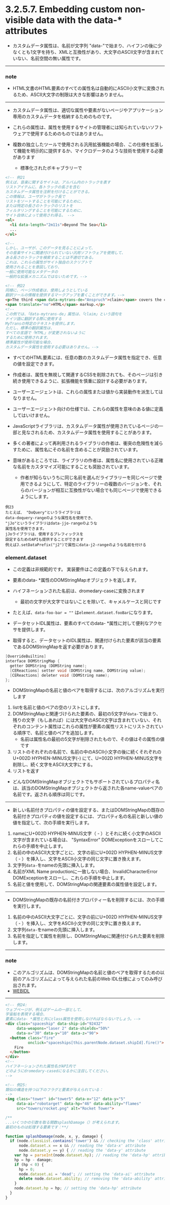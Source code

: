 # 3.2.5.7. Embedding custom non-visible data with the data-* attributes

- カスタムデータ属性は、名前が文字列 "data-"で始まり、ハイフンの後に少なくとも1文字を持ち、XMLと互換性があり、大文字のASCII文字が含まれていない、名前空間の無い属性です。

***
### note
- HTML文書のHTML要素のすべての属性名は自動的にASCII小文字に変換されるため、ASCII大文字の制限は大きな影響はありません。
***

- カスタムデータ属性は、適切な属性や要素がないページやアプリケーション専用のカスタムデータを格納するためのものです。

- これらの属性は、属性を使用するサイトの管理者には知られていないソフトウェアで使用するためのものではありません。
- 複数の独立したツールで使用される汎用拡張機能の場合、この仕様を拡張して機能を明示的に提供するか、マイクロデータのような技術を使用する必要があります
    - 標準化されたボキャブラリーで

```html
<!-- 例21
例えば、音楽に関するサイトは、アルバム内のトラックを表す
リストアイテムに、各トラックの長さを含む
カスタムデータ属性を注釈を付けることができる。
この情報は、ユーザがトラック長で
リストをソートすることを可能にするために、
または特定の長さのトラックのリストを
フィルタリングすることを可能にするために、
サイト自体によって使用され得る。 -->
<ol>
  <li data-length="2m11s">Beyond The Sea</li>
  ...
</ol>

<!--
しかし、ユーザが、このデータを見ることによって、
その音楽サイトに関連付けられていない汎用ソフトウェアを使用して、
ある長さのトラックを検索することは不適切である。
これは、これらの属性がサイト独自のスクリプトで
使用されることを意図しており、
一般に使用可能なメタデータの
一般的な拡張メカニズムではないためです。-->
```

```html
<!-- 例22
同様に、ページ作成者は、使用しようとしている
翻訳ツールの情報を提供するマークアップを書くことができます。-->
<p>The third <span data-mytrans-de="Anspruch">claim</span> covers the case of
<span translate="no">HTML</span> markup.</p>
<!--
この例では、「data-mytrans-de」属性は、「claim」という語句を
ドイツ語に翻訳する際に使用する
MyTransの特定のテキストを提供します。
ただし、標準の翻訳属性は、
すべての言語で「HTML」が変更されないように
するために使用されます。
標準属性が使用可能な場合、
カスタムデータ属性を使用する必要はありません。-->
```

- すべてのHTML要素には、任意の数のカスタムデータ属性を指定でき、任意の値を設定できます。
- 作成者は、属性を無視して関連するCSSを削除されても、そのページは引き続き使用できるように、拡張機能を慎重に設計する必要があります。
- ユーザーエージェントは、これらの属性または値から実装動作を派生してはなりません。
- ユーザーエージェント向けの仕様では、これらの属性を意味のある値に定義してはいけません。

- JavaScriptライブラリは、カスタムデータ属性が使用されているページの一部と見なされるため、カスタムデータ属性を使用することがあります。
- 多くの著者によって再利用されるライブラリの作者は、衝突の危険性を減らすために、属性名にその名前を含めることが奨励されています。
- 意味があるところでは、ライブラリの作者は、属性名に使用されている正確な名前をカスタマイズ可能にすることも奨励されています。
    - 作者が知らないうちに同じ名前を選んだライブラリーを同じページで使用できるようにして、特定のライブラリーの複数のバージョンを、それらのバージョンが相互に互換性がない場合でも同じページで使用できるようにします。


```
例23
たとえば、 "DoQuery"というライブラリは
data-doquery-rangeのような属性名を使用でき、
"jJo"というライブラリはdata-jjo-rangeのような
属性名を使用できます。
jJoライブラリは、使用するプレフィックスを
設定するためのAPIも提供することができます
例えばJ.setDataPrefix("j2")で属性にdata-j2-rangeのような名前を付ける
```


### element.dataset
- この定義は非規範的です。 実装要件はこの定義の下で与えられます。
- 要素のdata- *属性のDOMStringMapオブジェクトを返します。
- ハイフネーションされた名前は、dromedary-caseに変換されます
    - 最初の文字が大文字ではないことを除いて、キャメルケースと同じです
- たとえば、`data-foo-bar = ""` は`element.dataset.fooBar`になります。

- データセットIDL属性は、要素のすべてのdata- *属性に対して便利なアクセサを提供します。
- 取得すると、データセットのIDL属性は、関連付けられた要素が該当の要素であるDOMStringMapを返す必要があります。

```c
[OverrideBuiltins]
interface DOMStringMap {
  getter DOMString (DOMString name);
  [CEReactions] setter void (DOMString name, DOMString value);
  [CEReactions] deleter void (DOMString name);
};
```


- DOMStringMapの名前と値のペアを取得するには、次のアルゴリズムを実行します

1. listを名前と値のペアの空のリストにします。
2. DOMStringMapと関連づけられた要素の、最初の5文字が`data-`で始まり、残りの文字（もしあれば）には大文字のASCII文字は含まれていない、それぞれのコンテント属性はこれらの属性が要素の属性リストにリストされている順序で、名前と値のペアを追加します。
    - 名前は属性名の最初の5文字が削除されたもので、その値はその属性の値です
3. リストのそれぞれの名前で、名前の中のASCII小文字の後に続くそれぞれのU+002D HYPHEN-MINUS文字(-) にて、U+002D HYPHEN-MINUS文字を削除し、続く文字をASCII大文字にする。
4. リストを返す

- どんなDOMStringMapオブジェクトでもサポートされているプロパティ名は、該当のDOMStringMapオブジェクトから返された各name-valueペアの名前です。返される順序は同じです。


***

- 新しい名前付きプロパティの値を設定する、またはDOMStringMapの既存の名前付きプロパティの値を設定するには、プロパティ名の名前と新しい値の値を指定して、次の手順を実行します。

1. nameにU+002D HYPHEN-MINUS文字（ - ）とそれに続く小文字のASCII文字が含まれている場合は、 "SyntaxError" DOMExceptionをスローしてこれらの手順を中止します。
2. 名前の中のASCII大文字ごとに、文字の前にU+002D HYPHEN-MINUS文字（ - ）を挿入し、文字をASCII小文字の同じ文字に置き換えます。
3. 文字列`data-`をnameの先頭に挿入します。
4. 名前がXML Name productionに一致しない場合、InvalidCharacterError DOMExceptionをスローし、これらの手順を中止します。
5. 名前と値を使用して、DOMStringMapの関連要素の属性値を設定します。

***

- DOMStringMapの既存の名前付きプロパティー名を削除するには、次の手順を実行します。

1. 名前の中のASCII大文字ごとに、文字の前にU+002D HYPHEN-MINUS文字（ - ）を挿入し、文字をASCII小文字の同じ文字に置き換えます。
2. 文字列`data-`をnameの先頭に挿入します。
3. 名前を指定して属性を削除し、DOMStringMapに関連付けられた要素を削除します。

***

### note

- このアルゴリズムは、DOMStringMapの名前と値のペアを取得するための以前のアルゴリズムによって与えられた名前のWeb IDL仕様によってのみ呼び出されます。
- [WEBIDL](https://www.w3.org/TR/html/references.html#biblio-webidl)

***


```html
<!-- 例24:
ウェブページが、例えばゲームの一部として、
宇宙船を表現する場合、
要素にdata- *属性と共にclass属性を使用しなければならないでしょう。-->
<div class="spaceship" data-ship-id="92432"
     data-weapons="laser 2" data-shields="50%"
     data-x="30" data-y="10" data-z="90">
  <button class="fire"
          onclick="spaceships[this.parentNode.dataset.shipId].fire()">
    Fire
  </button>
</div>
<!--
ハイフネーションされた属性名がAPI内で
どのようにdromedary-casedになるかに注目してください。
-->
```


```html
<!-- 例25:
類似の構造を持つ以下のフラグと要素が与えられている：
-->
<img class="tower" id="tower5" data-x="12" data-y="5"
     data-ai="robotarget" data-hp="46" data-ability="flames"
     src="towers/rocket.png" alt="Rocket Tower">
```
```javascript
/**
...いくつかの引数を取る関数splashDamage（）が考えられます。
最初のものは処理する要素です：**/

function splashDamage(node, x, y, damage) {
  if (node.classList.contains('tower') && // checking the 'class' attribute
      node.dataset.x == x && // reading the 'data-x' attribute
      node.dataset.y == y) { // reading the 'data-y' attribute
    var hp = parseInt(node.dataset.hp); // reading the 'data-hp' attribute
    hp = hp - damage;
    if (hp < 0) {
      hp = 0;
      node.dataset.ai = 'dead'; // setting the 'data-ai' attribute
      delete node.dataset.ability; // removing the 'data-ability' attribute
    }
    node.dataset.hp = hp; // setting the 'data-hp' attribute
  }
}
```
